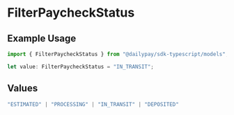 # FilterPaycheckStatus

## Example Usage

```typescript
import { FilterPaycheckStatus } from "@dailypay/sdk-typescript/models";

let value: FilterPaycheckStatus = "IN_TRANSIT";
```

## Values

```typescript
"ESTIMATED" | "PROCESSING" | "IN_TRANSIT" | "DEPOSITED"
```